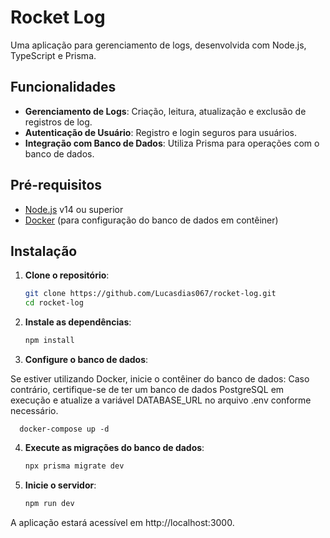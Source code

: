 # Rocket Log

Uma aplicação para gerenciamento de logs, desenvolvida com Node.js, TypeScript e Prisma.

## Funcionalidades

- **Gerenciamento de Logs**: Criação, leitura, atualização e exclusão de registros de log.
- **Autenticação de Usuário**: Registro e login seguros para usuários.
- **Integração com Banco de Dados**: Utiliza Prisma para operações com o banco de dados.

## Pré-requisitos

- [Node.js](https://nodejs.org/) v14 ou superior
- [Docker](https://www.docker.com/) (para configuração do banco de dados em contêiner)

## Instalação

1. **Clone o repositório**:

   ```bash
   git clone https://github.com/Lucasdias067/rocket-log.git
   cd rocket-log
   
2. **Instale as dependências**:
    ```bash
    npm install

3. **Configure o banco de dados**:

Se estiver utilizando Docker, inicie o contêiner do banco de dados:
Caso contrário, certifique-se de ter um banco de dados PostgreSQL em execução e atualize a variável DATABASE_URL no arquivo .env conforme necessário.

      
      docker-compose up -d


4. **Execute as migrações do banco de dados**:
    ```bash
    npx prisma migrate dev

5. **Inicie o servidor**:
    ```bash
    npm run dev

A aplicação estará acessível em http://localhost:3000.

